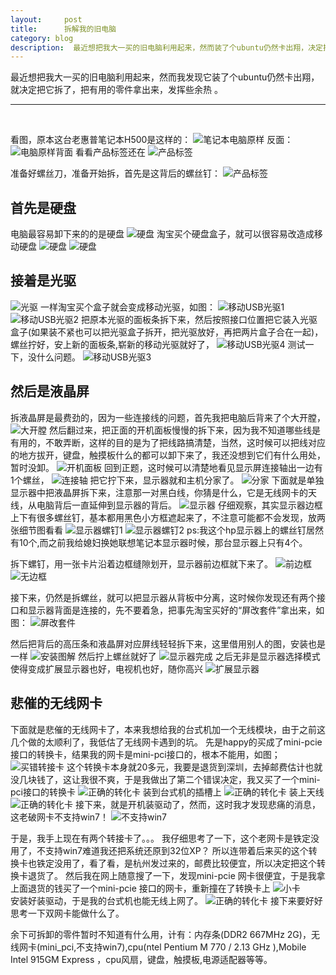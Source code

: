 ```yaml
---    
layout:     post    
title:      拆解我的旧电脑    
category: blog    
description:  最近想把我大一买的旧电脑利用起来，然而装了个ubuntu仍然卡出翔，决定把它拆了，把有用的零件拿出来，发挥些余热 
---    
```

      
 最近想把我大一买的旧电脑利用起来，然而我发现它装了个ubuntu仍然卡出翔，就决定把它拆了，把有用的零件拿出来，发挥些余热 。

***    
<br />     
      
看图，原本这台老惠普笔记本H500是这样的：
![笔记本电脑原样](/images/COMPUTER/IMG_20160315_192719.jpg)
反面：
![电脑原样背面](/images/COMPUTER/IMG_20160315_192731.jpg)
看看产品标签还在
![产品标签](/images/COMPUTER/IMG_20160315_192903.jpg)

准备好螺丝刀，准备开始拆，首先是这背后的螺丝钉：
![产品标签](/images/COMPUTER/IMG_20160315_192836.jpg)

## 首先是硬盘
电脑最容易卸下来的的是硬盘
![硬盘](/images/COMPUTER/IMG_20160315_194058.jpg)
淘宝买个硬盘盒子，就可以很容易改造成移动硬盘
![硬盘](/images/COMPUTER/IMG_20160322_225604.jpg)
![硬盘](/images/COMPUTER/IMG_20160322_225535.jpg)

## 接着是光驱
![光驱](/images/COMPUTER/IMG_20160315_194718.jpg)
一样淘宝买个盒子就会变成移动光驱，如图：
![移动USB光驱1](/images/COMPUTER/IMG_20160319_205354.jpg)
![移动USB光驱2](/images/COMPUTER/IMG_20160319_205447.jpg)
把原本光驱的面板条拆下来，然后按照接口位置把它装入光驱盒子(如果装不紧也可以把光驱盒子拆开，把光驱放好，再把两片盒子合在一起)，螺丝拧好，安上新的面板条,崭新的移动光驱就好了，
![移动USB光驱4](/images/COMPUTER/IMG_20160319_222547.jpg)
测试一下，没什么问题。
![移动USB光驱3](/images/COMPUTER/IMG_20160319_221405.jpg)


## 然后是液晶屏
拆液晶屏是最费劲的，因为一些连接线的问题，首先我把电脑后背来了个大开膛，
![大开膛](/images/COMPUTER/IMG_20160315_201641.jpg)
然后翻过来，把正面的开机面板慢慢的拆下来，因为我不知道哪些线是有用的，不敢弄断，这样的目的是为了把线路搞清楚，当然，这时候可以把线对应的地方拔开，键盘，触摸板什么的都可以卸下来了，我还没想到它们有什么用处，暂时没卸。
![开机面板](/images/COMPUTER/IMG_20160315_202900.jpg)
回到正题，这时候可以清楚地看见显示屏连接轴出一边有1个螺丝，
![连接轴](/images/COMPUTER/IMG_20160315_203338.jpg)
把它拧下来，显示器就和主机分家了。
![分家](/images/COMPUTER/IMG_20160315_205139.jpg)
下面就是单独显示器中把液晶屏拆下来，注意那一对黑白线，你猜是什么，它是无线网卡的天线，从电脑背后一直延伸到显示器的背后。
![显示器](/images/COMPUTER/IMG_20160315_212551.jpg)
仔细观察，其实显示器边框上下有很多螺丝钉，基本都用黑色小方框遮起来了，不注意可能都不会发现，放两张细节图看看
![显示器螺钉1](/images/COMPUTER/IMG_20160315_195444.jpg)
![显示器螺钉2](/images/COMPUTER/IMG_20160315_195449.jpg)
ps:我这个hp显示器上的螺丝钉居然有10个,而之前我给媳妇换她联想笔记本显示器时候，那台显示器上只有4个。

拆下螺钉，用一张卡片沿着边框缝隙划开，显示器前边框就下来了。
![前边框](/images/COMPUTER/IMG_20160315_213540.jpg)
![无边框](/images/COMPUTER/IMG_20160315_213846.jpg)


接下来，仍然是拆螺丝，就可以把显示器从背板中分离，这时候你发现还有两个接口和显示器背面是连接的，先不要着急，把事先淘宝买好的“屏改套件”拿出来，如图：
![屏改套件](/images/COMPUTER/IMG_20160320_194148.jpg)

然后把背后的高压条和液晶屏对应屏线轻轻拆下来，这里借用别人的图，安装也是一样
![安装图解](/images/COMPUTER/T2nRtSXnBXXXXXXXXX_!!211734335.jpg)
然后拧上螺丝就好了
![显示器完成](/images/COMPUTER/aaa.jpg)
之后无非是显示器选择模式使得变成扩展显示器也好，电视机也好，随你高兴
![扩展显示器](/images/COMPUTER/IMG_20160320_212339.jpg)


##  悲催的无线网卡
下面就是悲催的无线网卡了，本来我想给我的台式机加一个无线模块，由于之前这几个做的太顺利了，我低估了无线网卡遇到的坑。
先是happy的买成了mini-pcie接口的转换卡，结果我的网卡是mini-pci接口的，根本不能用，如图；
![买错转接卡](/images/COMPUTER/IMG_20160322_230919.jpg) 
这个转换卡本身就20多元，我要是退货到深圳，去掉邮费估计也就没几块钱了，这让我很不爽，于是我做出了第二个错误决定，我又买了一个mini-pci接口的转换卡
![正确的转化卡](/images/COMPUTER/IMG_20160320_192148.jpg) 
装到台式机的插槽上
![正确的转化卡](/images/COMPUTER/IMG_20160320_211038.jpg) 
装上天线
![正确的转化卡](/images/COMPUTER/IMG_20160320_211043.jpg) 
接下来，就是开机装驱动了，然而，这时我才发现悲痛的消息，这老破网卡不支持win7！
![不支持win7](/images/COMPUTER/unsupported.JPG) 

于是，我手上现在有两个转接卡了。。。 
我仔细思考了一下，这个老网卡是铁定没用了，不支持win7难道我还把系统还原到32位XP？
所以连带着后来买的这个转换卡也铁定没用了，看了看，是杭州发过来的，邮费比较便宜，所以决定把这个转换卡退货了。
然后我在网上随意搜了一下，发现mini-pcie 网卡很便宜，于是我拿上面退货的钱买了一个mini-pcie 接口的网卡，重新撞在了转换卡上
![小卡](/images/COMPUTER/IMG_20160323_194107.jpg)  
安装好装驱动，于是我的台式机也能无线上网了。
![正确的转化卡](/images/COMPUTER/IMG_20160323_195434.jpg) 
接下来要好好思考一下双网卡能做什么了。




余下可拆卸的零件暂时不知道有什么用，计有：内存条(DDR2  667MHz 2G)，无线网卡(mini_pci,不支持win7),cpu(ntel Pentium M 770 / 2.13 GHz ),Mobile Intel 915GM Express ，cpu风扇，键盘，触摸板,电源适配器等等。

